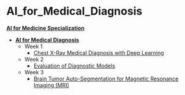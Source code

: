 # AI_for_Medical_Diagnosis

**[AI for Medicine Specialization](https://www.coursera.org/specializations/ai-for-medicine?)**
+ **[AI for Medical Diagnosis](https://www.coursera.org/learn/ai-for-medical-diagnosis)**
  + Week 1
    + [Chest X-Ray Medical Diagnosis with Deep Learning](https://github.com/abdulmalikadeyemo/AI_for_Medical_Diagnosis/blob/main/Week_1/C1M1_Assignment.ipynb)
  + Week 2
    + [Evaluation of Diagnostic Models](https://github.com/abdulmalikadeyemo/AI_for_Medical_Diagnosis/blob/main/Week_2/C1M2_Assignment.ipynb)
  + Week 3
    + [Brain Tumor Auto-Segmentation for Magnetic Resonance Imaging (MRI)](https://github.com/abdulmalikadeyemo/AI_for_Medical_Diagnosis/blob/main/Week_3/C1M3_Assignment.ipynb)
